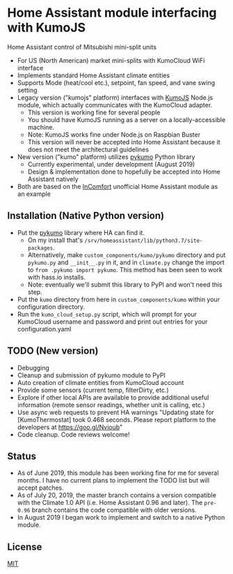 # Home Assistant module interfacing with KumoJS
Home Assistant control of Mitsubishi mini-split units

- For US (North American) market mini-splits with KumoCloud WiFi interface
- Implements standard Home Assistant climate entities
- Supports Mode (heat/cool etc.), setpoint, fan speed, and vane swing setting
- Legacy version ("kumojs" platform) interfaces with [KumoJS](https://github.com/sushilks/kumojs) Node.js module, which actually communicates with the KumoCloud adapter.
  - This version is working fine for several people
  - You should have KumoJS running as a server on a locally-accessible machine.
  - Note: KumoJS works fine under Node.js on Raspbian Buster
  - This version will never be accepted into Home Assistant because it does
    not meet the architectural guidelines
- New version ("kumo" platform) utilizes [pykumo](https://github.com/dlarrick/pykumo) Python library
  - Currently experimental, under development (August 2019)
  - Design & implementation done to hopefully be accepted into Home Assistant natively
- Both are based on the [InComfort](https://github.com/royduin/home-assistant-incomfort) unofficial Home Assistant module as an example

## Installation (Native Python version)
- Put the [pykumo](https://github.com/dlarrick/pykumo) library where HA can find it. 
  - On my install that's `/srv/homeassistant/lib/python3.7/site-packages`.
  - Alternatively, make `custom_components/kumo/pykumo` directory and put `pykumo.py` and `__init__.py` in it, and in `climate.py` change the import to `from .pykumo import pykumo`. This method has been seen to work with hass.io installs.
  - Note: eventually we'll submit this library to PyPI and won't need this step.
- Put the `kumo` directory from here in `custom_components/kumo` within your configuration directory.
- Run the `kumo_cloud_setup.py` script, which will prompt for your KumoCloud username and password and
  print out entries for your configuration.yaml

## TODO (New version)
- Debugging
- Cleanup and submission of pykumo module to PyPI
- Auto creation of climate entities from KumoCloud account
- Provide some sensors (current temp, filterDirty, etc.)
- Explore if other local APIs are available to provide additional useful information (remote sensor readings, whether unit is calling, etc.)
- Use async web requests to prevent HA warnings "Updating state for [KumoThermostat] took 0.468 seconds. Please report platform to the developers at https://goo.gl/Nvioub"
- Code cleanup. Code reviews welcome!

## Status
- As of June 2019, this module has been working fine for me for several months. I have no current plans to implement the TODO list but will accept patches.
- As of July 20, 2019, the master branch contains a version compatible with the Climate 1.0 API (i.e. Home Assistant 0.96 and later). The `pre-0.96` branch contains the code compatible with older versions.
- In August 2019 I began work to implement and switch to a native Python module.

## License
[MIT](LICENSE)
